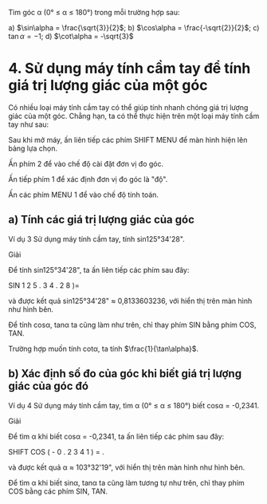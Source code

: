 Tìm góc α (0° ≤ α ≤ 180°) trong mỗi trường hợp sau:

a) $\sin\alpha = \frac{\sqrt{3}}{2}$;     b) $\cos\alpha = \frac{-\sqrt{2}}{2}$;     c) $\tan\alpha = -1$;     d) $\cot\alpha = -\sqrt{3}$

# 4. Sử dụng máy tính cầm tay để tính giá trị lượng giác của một góc

Có nhiều loại máy tính cầm tay có thể giúp tính nhanh chóng giá trị lượng giác của một góc. Chẳng hạn, ta có thể thực hiện trên một loại máy tính cầm tay như sau:

Sau khi mở máy, ấn liên tiếp các phím SHIFT MENU để màn hình hiện lên bảng lựa chọn.

Ấn phím 2 để vào chế độ cài đặt đơn vị đo góc.

Ấn tiếp phím 1 để xác định đơn vị đo góc là "độ".

Ấn các phím MENU 1 để vào chế độ tính toán.

## a) Tính các giá trị lượng giác của góc

Ví dụ 3
Sử dụng máy tính cầm tay, tính sin125°34'28".

Giải

Để tính sin125°34'28", ta ấn liên tiếp các phím sau đây:

SIN 1 2 5 . 3 4 . 2 8 )=

và được kết quả sin125°34'28" ≈ 0,8133603236, với hiển thị trên màn hình như hình bên.

Để tính cosα, tanα ta cũng làm như trên, chỉ thay phím SIN bằng phím COS, TAN.

Trường hợp muốn tính cotα, ta tính $\frac{1}{\tan\alpha}$.

## b) Xác định số đo của góc khi biết giá trị lượng giác của góc đó

Ví dụ 4
Sử dụng máy tính cầm tay, tìm α (0° ≤ α ≤ 180°) biết cosα = -0,2341.

Giải

Để tìm α khi biết cosα = -0,2341, ta ấn liên tiếp các phím sau đây:

SHIFT COS ( - 0 . 2 3 4 1 ) = .

và được kết quả α ≈ 103°32'19", với hiển thị trên màn hình như hình bên.

Để tìm α khi biết sinα, tanα ta cũng làm tương tự như trên, chỉ thay phím COS bằng các phím SIN, TAN.